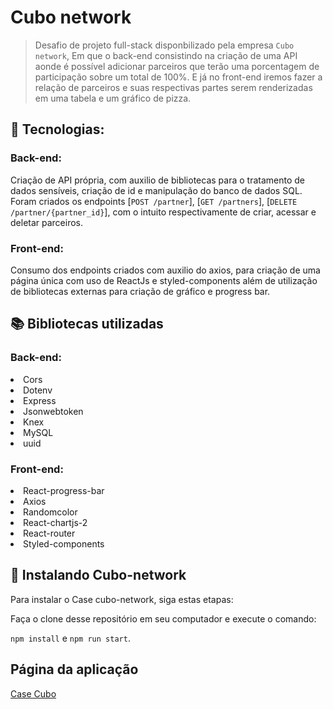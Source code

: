 # Cubo network

> Desafio de projeto full-stack disponbilizado pela empresa `Cubo network`, Em que o back-end consistindo na criação de uma API aonde é possível adicionar parceiros que terão uma porcentagem de participação sobre um total de 100%. E já no front-end iremos fazer a relação de parceiros e suas respectivas partes serem renderizadas em uma tabela e um gráfico de pizza.

## :robot: Tecnologias: 

### Back-end: 
Criação de API própria, com auxilio de bibliotecas para o tratamento de dados sensíveis, criação de id e manipulação do banco de dados SQL.
<br/>
Foram criados os endpoints [`POST /partner`], [`GET /partners`], [`DELETE /partner/{partner_id}`], com o intuito respectivamente de criar, acessar e deletar parceiros.

### Front-end:
Consumo dos endpoints criados com auxilio do axios, para criação de uma página única com uso de ReactJs e styled-components além de utilização de bibliotecas externas para criação de gráfico e progress bar. 
## :books: Bibliotecas utilizadas 

### Back-end:
  <li>Cors</li>
  <li>Dotenv</li>
  <li>Express</li>
  <li>Jsonwebtoken</li>
  <li>Knex</li>
  <li>MySQL</li>
  <li>uuid</li>

### Front-end:
  <li>React-progress-bar</li>
  <li>Axios</li>
  <li>Randomcolor</li>
  <li>React-chartjs-2</li>
  <li>React-router</li>
  <li>Styled-components</li>
  
## 🚀 Instalando Cubo-network

Para instalar o Case cubo-network, siga estas etapas:

Faça o clone desse repositório em seu computador e execute o comando:

`npm install` e `npm run start`.

## Página da aplicação
<a href="http://www.case-cubo-network.surge.sh">Case Cubo </a> 

